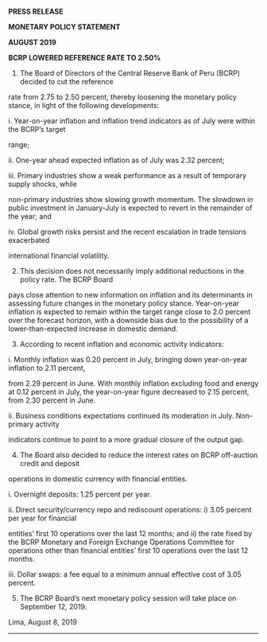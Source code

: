 **PRESS RELEASE**

**MONETARY POLICY STATEMENT**

**AUGUST 2019**

**BCRP LOWERED REFERENCE RATE TO 2.50%**

1. The Board of Directors of the Central Reserve Bank of Peru (BCRP) decided to cut the reference

rate from 2.75 to 2.50 percent, thereby loosening the monetary policy stance, in light of the following
developments:

i. Year-on-year inflation and inflation trend indicators as of July were within the BCRP’s target

range;

ii. One-year ahead expected inflation as of July was 2.32 percent;

iii. Primary industries show a weak performance as a result of temporary supply shocks, while

non-primary industries show slowing growth momentum. The slowdown in public investment in
January-July is expected to revert in the remainder of the year; and

iv. Global growth risks persist and the recent escalation in trade tensions exacerbated

international financial volatility.

2. This decision does not necessarily imply additional reductions in the policy rate. The BCRP Board

pays close attention to new information on inflation and its determinants in assessing future
changes in the monetary policy stance. Year-on-year inflation is expected to remain within the
target range close to 2.0 percent over the forecast horizon, with a downside bias due to the
possibility of a lower-than-expected increase in domestic demand.

3. According to recent inflation and economic activity indicators:

i. Monthly inflation was 0.20 percent in July, bringing down year-on-year inflation to 2.11 percent,

from 2.29 percent in June. With monthly inflation excluding food and energy at 0.12 percent in
July, the year-on-year figure decreased to 2.15 percent, from 2.30 percent in June.

ii. Business conditions expectations continued its moderation in July. Non-primary activity

indicators continue to point to a more gradual closure of the output gap.

4. The Board also decided to reduce the interest rates on BCRP off-auction credit and deposit

operations in domestic currency with financial entities.

i. Overnight deposits: 1.25 percent per year.

ii. Direct security/currency repo and rediscount operations: i) 3.05 percent per year for financial

entities’ first 10 operations over the last 12 months; and ii) the rate fixed by the BCRP Monetary
and Foreign Exchange Operations Committee for operations other than financial entities’ first
10 operations over the last 12 months.

iii. Dollar swaps: a fee equal to a minimum annual effective cost of 3.05 percent.

5. The BCRP Board’s next monetary policy session will take place on September 12, 2019.

Lima, August 8, 2019


-----

